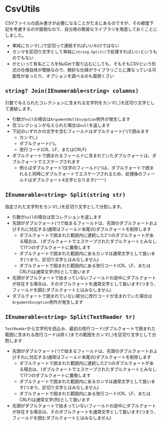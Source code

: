 
# CsvUtils

CSVファイルの読み書きが必要になることがたまにあるのですが、その都度下記を考慮するのが面倒なので、自分用の簡易なライブラリを用意しておくことにしました。

* 単純にカンマ(`,`)で区切って連結すればいいわけではない
* カンマを区切り文字として単純に`string.Split()`で処理すればいいというものでもない
* かといって有名どころをNuGetで取り込むにしても、そもそもCSVという形式の仕様自体が曖昧なので、微妙な仕様がライブラリごとに異なっている可能性があったり、オプションを調べるのも面倒くさい

## `string? Join(IEnumerable<string> columns)`

引数で与えられたコレクションに含まれる文字列をカンマ(`,`)を区切り文字として連結します。

* 引数が`null`の場合は`ArgumentNullException`例外が発生します
* 空コレクションが与えられた場合は`null`を返します
* 下記のいずれかの文字を含むフィールドはダブルクォート(`"`)で囲みます
  * カンマ(`,`)
  * ダブルクォート(`"`)。
  * 改行コード(CR、LF、またはCRLF)
* ダブルクォートで囲まれるフィールドに含まれていたダブルクォートは、ダブルクォートでエスケープされます
  * 例えばダブルクォート1文字のフィールド(`"`)は、ダブルクォートで囲まれると同時にダブルクォートでエスケープされるため、処理後のフィールドはダブルクォート4文字となります(`""""`)

## `IEnumerable<string> Split(string str)`

指定された文字列をカンマ(`,`)を区切り文字として分割します。

* 引数が`null`の場合は空コレクションを返します
* 先頭がダブルクォート(`"`)で始まるフィールドは、先頭のダブルクォートおよびそれに対応する(通常はフィールド末尾の)ダブルクォートを削除します
  * ダブルクォートで囲まれた範囲内に連続した2つのダブルクォートがある場合は、(ダブルクォートでエスケープされたダブルクォートとみなして)1つのダブルクォートに置換します
  * ダブルクォートで囲まれた範囲内にあるカンマは通常文字として扱います(つまり、区切り文字とはみなしません)
  * ダブルクォートで囲まれた範囲内にある改行コード(CR、LF、またはCRLF)は通常文字(列)として扱います
* 先頭がダブルクォートで始まっていないフィールドの途中にダブルクォートが存在する場合は、そのダブルクォートを通常文字として扱います(つまり、フィールドを囲むダブルクォートとはみなしません)
* ダブルクォートで囲まれていない部分に改行コードが含まれていた場合は`ArgumentException`例外が発生します

## `IEnumerable<string> Split(TextReader tr)`

`TextReader`から文字列を読込み、最初の改行コード(ダブルクォートで囲まれた範囲に含まれる改行コードは除く)までの範囲をカンマ(`,`)を区切り文字として分割します

* 先頭がダブルクォート(`"`)で始まるフィールドは、先頭のダブルクォートおよびそれに対応する(通常はフィールド末尾の)ダブルクォートを削除します
  * ダブルクォートで囲まれた範囲内に連続した2つのダブルクォートがある場合は、(ダブルクォートでエスケープされたダブルクォートとみなして)1つのダブルクォートに置換します
  * ダブルクォートで囲まれた範囲内にあるカンマは通常文字として扱います(つまり、区切り文字とはみなしません)
  * ダブルクォートで囲まれた範囲内にある改行コード(CR、LF、またはCRLF)は通常文字(列)として扱います
* 先頭がダブルクォートで始まっていないフィールドの途中にダブルクォートが存在する場合は、そのダブルクォートを通常文字として扱います(つまり、フィールドを囲むダブルクォートとはみなしません)

